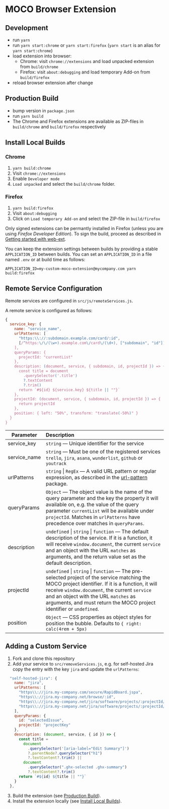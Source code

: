 # MOCO Browser Extension

## Development

* run `yarn`
* run `yarn start:chrome` or `yarn start:firefox` (`yarn start` is an alias for `yarn start:chrome`)
* load extension into browser:
  * Chrome: visit `chrome://extensions` and load unpacked extension from `build/chrome`
  * Firefox: visit `about:debugging` and load temporary Add-on from `build/firefox`
* reload browser extension after change

## Production Build

* bump version in `package.json`
* run `yarn build`
* The Chrome and Firefox extensions are available as ZIP-files in `build/chrome` and `build/firefox` respectively

## Install Local Builds

### Chrome

1. `yarn build:chrome`
1. Visit `chrome://extensions`
2. Enable `Developer mode`
3. `Load unpacked` and select the `build/chrome` folder.

### Firefox

1. `yarn build:firefox`
1. Visit `about:debugging`
2. Click on `Load temporary Add-on` and select the ZIP-file in `build/firefox`

Only signed extensions can be permantly installed in Firefox (unless you are using <em>Firefox Developer Edition</em>). To sign the build, proceed as described in [Getting started with web-ext](https://developer.mozilla.org/en-US/docs/Mozilla/Add-ons/WebExtensions/Getting_started_with_web-ext).

You can keep the extension settings between builds by providing a stable `APPLICATION_ID` between builds. You can set an `APPLICATION_ID` in a file named `.env` or at build time as follows:

`APPLICATION_ID=my-custom-moco-extension@mycompany.com yarn build:firefox`

## Remote Service Configuration 

Remote services are configured in `src/js/remoteServices.js`.

A remote service is configured as follows:

```javascript
{
  service_key: {
    name: "service_name",
    urlPatterns: [
      "https:\\://:subdomain.example.com/card/:id",
      [/^https:\/\/(\w+).example.com\/card\/(\d+), ["subdomain", "id"]],
    ],
    queryParams: {
      projectId: "currentList"
    },
    description: (document, service, { subdomain, id, projectId }) => {
      const title = document
        .querySelector('.title')
        ?.textContent
        ?.trim()
      return `#${id} ${service.key} ${title || ""}`
    },  
    projectId: (document, service, { subdomain, id, projectId }) => {
      return projectId
    },
    position: { left: "50%", transform: "translate(-50%)" }
  }
}
```

| Parameter    | Description |
|--------------|:-------------|
| service_key  | `string` &mdash; Unique identifier for the service |
| service_name | `string` &mdash; Must be one of the registered services `trello`, `jira`, `asana`, `wunderlist`, `github` or `youtrack` |
| urlPatterns  | `string` \| `RegEx` &mdash; A valid URL pattern or regular expression, as described in the [url-pattern](https://www.npmjs.com/package/url-pattern) package. |
| queryParams  | `Object` &mdash; The object value is the name of the query parameter and the key the property it will available on, e.g. the value of the query parameter `currentList` will be available under `projectId`. Matches in `urlPatterns` have precedence over matches in `queryParams`. |
| description  | `undefined` \| `string` \| `function` &mdash; The default description of the service. If it is a function, it will receive `window.document`, the current `service` and an object with the URL `matches` as arguments, and the return value set as the default description. |
| projectId    | `undefined` \| `string` \| `function` &mdash; The pre-selected project of the service matching the MOCO project identifier. If it is a function, it will receive `window.document`, the current `service` and an object with the URL `matches` as arguments, and must return the MOCO project identifier or `undefined`. |
| position     | `Object` &mdash; CSS properties as object styles for position the bubble. Defaults to `{ right: calc(4rem + 5px)` |

## Adding a Custom Service

1. Fork and clone this repository
2. Add your service to `src/removeServices.js`, e.g. for self-hosted Jira copy the entry with the key `jira` and update the `urlPatterns`:

```javascript
  "self-hosted-jira": {
    name: "jira",
    urlPatterns: [
      "https\\://jira.my-company.com/secure/RapidBoard.jspa",
      "https\\://jira.my-company.net/browse/:id",
      "https\\://jira.my-company.net/jira/software/projects/:projectId/boards/:board",
      "https\\://jira.my-company.net/jira/software/projects/:projectId/boards/:board/backlog"
    ],
    queryParams: {
      id: "selectedIssue",
      projectId: "projectKey"
    },
    description: (document, service, { id }) => {
      const title =
        document
          .querySelector('[aria-label="Edit Summary"]')
          ?.parentNode?.querySelector("h1")
          ?.textContent?.trim() ||
        document
          .querySelector(".ghx-selected .ghx-summary")
          ?.textContent?.trim()
      return `#${id} ${title || ""}`
    }
  },
```

3. Build the extension (see [Production Build](#production-build)).
4. Install the extension locally (see [Install Local Builds](#install-local-builds)).
